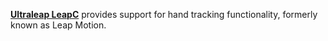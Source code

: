 [**Ultraleap LeapC**](https://developer.leapmotion.com/) provides support for hand tracking functionality, formerly known as Leap Motion.